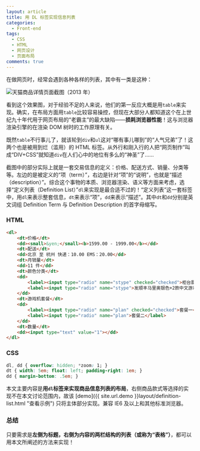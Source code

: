 ```yaml
---
layout: article
title: 用 DL 标签实现信息列表
categories:
  - Front-end
tags:
  - CSS
  - HTML
  - 网页设计
  - 页面布局
comments: true
---
```


在做网页时，经常会遇到各种各样的列表，其中有一类是这种：

![天猫商品详情页面截图（2013 年）](http://farm8.staticflickr.com/7318/8720728566_b25874fb75_o.jpg "天猫商品详情页面截图（2013 年）")

看到这个效果图，对于经验不足的人来说，他们的第一反应大概是用`table`来实现。确实，在布局方面用`table`比较容易操控，但现在大部分人都知道这个在上世纪九十年代用于网页布局的“老霸主”的最大缺陷——**损耗浏览器性能**！这与浏览器渲染引擎的在渲染 DOM 树时的工作原理有关。

既然`table`不行事儿了，就该轮到`div`和`ul`这对“哪有事儿哪到”的“人气兄弟”了！这两个也是被用到烂（滥用）的 HTML 标签。从外行和刚入行的人把“网页制作”叫成“DIV+CSS”就知道`div`在人们心中的地位有多么的“神圣”了……

截图中的部分实际上就是一套交易信息的定义：价格、配送方式、销量、分类等等。左边的是被定义的“项（term）”，右边是针对“项”的“说明”，也就是“描述（description）”。综合这个事物的本质、浏览器渲染、语义等方面来考虑，选择“定义列表（Definition List）”`dl`来实现是最合适不过的！“定义列表”这一套标签中，用`dl`来表示整套信息，`dt`来表示“项”，`dd`来表示“描述”。其中`dt`和`dd`分别是英文词组 Definition Term 与 Definition Description 的首字母缩写。

### HTML

```html
<dl>
    <dt>价格</dt>
    <dd><small>&yen;</small><b>1599.00 - 1999.00</b></dd>
    <dt>配送</dt>
    <dd>北京 至 杭州 快递：10.00 EMS：20.00</dd>
    <dt>月销量</dt>
    <dd>11 件</dd>
    <dt>颜色分类</dt>
    <dd>
        <label><input type="radio" name="stype" checked="checked">柜台展示机 特价机 马里奥红</label>
        <label><input type="radio" name="stype">发顺丰马里奥银色+2款中文游戏</label>
    </dd>
    <dt>游戏机套餐</dt>
    <dd>
        <label><input type="radio" name="plan" checked="checked">套餐一</label>
        <label><input type="radio" name="plan">套餐二</label>
    </dd>
    <dt>数量</dt>
    <dd><input type="text" value="1"></dd>
</dl>

```

### CSS

```css
dl, dd { overflow: hidden; *zoom: 1; }
dt { width: 5em; float: left; padding-right: 1em; }
dd { margin-bottom: .5em; }

```

本文主要内容是**用`dl`标签来实现商品信息列表的布局**，右侧商品款式等选择的实现不在本文讨论范围内，故该 [demo]({{ site.url.demo }}layout/definition-list.html "查看示例") 只将主体部分实现。兼容 IE6 及以上和其他标准浏览器。

### 总结

只要需求是**左侧为标题，右侧为内容的两栏结构的列表（或称为“表格”）**，都可以用本文所阐述的方法来实现！
